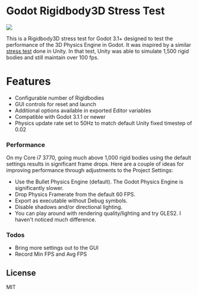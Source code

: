 # Godot Rigidbody3D Stress Test

![](demo.gif)

This is a Rigidbody3D stress test for Godot 3.1+ designed to test the performance of the 3D Physics Engine in Godot.  It was inspired by a similar [stress test](https://www.youtube.com/watch?v=8zo5a_QvJtk) done in Unity.  In that test, Unity was able to simulate 1,500 rigid bodies and still maintain over 100 fps.

# Features

  - Configurable number of Rigidbodies
  - GUI controls for reset and launch
  - Additional options available in exported Editor variables
  - Compatible with Godot 3.1.1 or newer
  - Physics update rate set to 50Hz to match default Unity fixed timestep of 0.02

### Performance

On my Core i7 3770, going much above 1,000 rigid bodies using the default settings results in significant frame drops. Here are a couple of ideas for improving performance through adjustments to the Project Settings:

* Use the Bullet Physics Engine (default).  The Godot Physics Engine is significantly slower.
* Drop Physics Framerate from the default 60 FPS.
* Export as executable without Debug symbols.
* Disable shadows and/or directional lighting.
* You can play around with rendering quality/lighting and try GLES2.  I haven't noticed much difference.

### Todos

 - Bring more settings out to the GUI
 - Record Min FPS and Avg FPS

License
----

MIT
